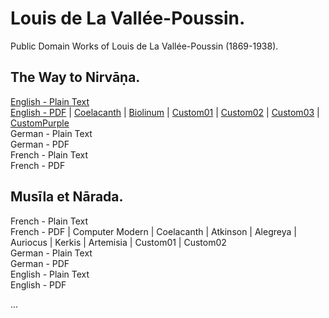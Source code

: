 # Louis de La Vallée-Poussin.

Public Domain Works of Louis de La Vallée-Poussin (1869-1938).

## The Way to Nirvāṇa.

[English - Plain Text](the-way-to-nirvana/full-text-english.md)  
[English - PDF](https://cdn.solaranamnesis.com/LaValleePoussin/lavalleepoussin_nirvana_english_1917.pdf) | [Coelacanth](https://cdn.solaranamnesis.com/LaValleePoussin/lavalleepoussin_nirvana_english_1917_coelacanth.pdf) | [Biolinum](https://cdn.solaranamnesis.com/LaValleePoussin/lavalleepoussin_nirvana_english_1917_biolinum.pdf) | [Custom01](https://cdn.solaranamnesis.com/LaValleePoussin/lavalleepoussin_nirvana_english_1917_custom01.pdf) | [Custom02](https://cdn.solaranamnesis.com/LaValleePoussin/lavalleepoussin_nirvana_english_1917_custom02.pdf) | [Custom03](https://cdn.solaranamnesis.com/LaValleePoussin/lavalleepoussin_nirvana_english_1917_custom03.pdf) | [CustomPurple](https://cdn.solaranamnesis.com/LaValleePoussin/lavalleepoussin_nirvana_english_1917_purple.pdf)  
German - Plain Text  
German - PDF  
French - Plain Text  
French - PDF  

## Musīla et Nārada.

French - Plain Text  
French - PDF | Computer Modern | Coelacanth | Atkinson | Alegreya | Auriocus | Kerkis | Artemisia | Custom01 | Custom02  
German - Plain Text  
German - PDF  
English - Plain Text  
English - PDF  

...
